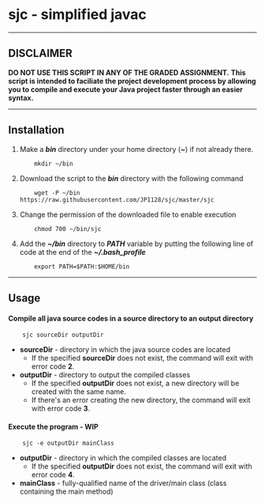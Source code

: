 # sjc - simplified javac
___

## DISCLAIMER
**DO NOT USE THIS SCRIPT IN ANY OF THE GRADED ASSIGNMENT.**
**This script is intended to faciliate the project development process by allowing you to compile and execute your Java project faster through an easier syntax.**
___

## Installation
1. Make a ***bin*** directory under your home directory (***~***) if not already there.
    ```shell
        mkdir ~/bin
    ```
2. Download the script to the ***bin*** directory with the following command
    ```shell
        wget -P ~/bin https://raw.githubusercontent.com/JP1128/sjc/master/sjc
    ```
3. Change the permission of the downloaded file to enable execution
    ```shell
        chmod 700 ~/bin/sjc
    ```
4. Add the ***~/bin*** directory to ***PATH*** variable by putting the following line of code at the end of the ***~/.bash_profile***
    ```shell
        export PATH=$PATH:$HOME/bin
    ```
___

## Usage
#### Compile all java source codes in a source directory to an output directory
```shell
    sjc sourceDir outputDir
```
- **sourceDir** - directory in which the java source codes are located
    - If the specified **sourceDir** does not exist, the command will exit with error code **2**.
- **outputDir** - directory to output the compiled classes
    - If the specified **outputDir** does not exist, a new directory will be created with the same name.
    - If there's an error creating the new directory, the command will exit with error code **3**.

#### Execute the program - WIP
```shell
    sjc -e outputDir mainClass
```
- **outputDir** - directory in which the compiled classes are located
    - If the specified **outputDir** does not exist, the command will exit with error code **4**.
- **mainClass** - fully-qualified name of the driver/main class (class containing the main method)
